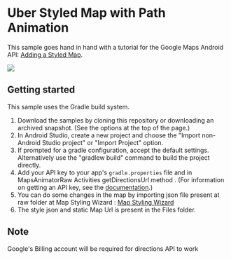 Uber Styled Map with Path Animation
===================================================

This sample goes hand in hand with a tutorial for the Google Maps Android API:
[Adding a Styled Map](https://developers.google.com/maps/documentation/android-api/styling).

![](Media/UberMapStyle.gif)

Getting started
---------------

This sample uses the Gradle build system.

1. Download the samples by cloning this repository or downloading an archived
  snapshot. (See the options at the top of the page.)
1. In Android Studio, create a new project and choose the "Import non-Android Studio project" or
  "Import Project" option.
1. If prompted for a gradle configuration, accept the default settings.
  Alternatively use the "gradlew build" command to build the project directly.
1. Add your API key to your app's `gradle.properties` file and in MapsAnimatorRaw Activities getDirectionsUrl method .
  (For information on getting an API key, see the
  [documentation](https://developers.google.com/maps/documentation/android-api/signup).)
1. You can do some changes in the map by importing json file present at raw folder at Map Styling Wizard :
[Map Styling Wizard](https://mapstyle.withgoogle.com/)
1. The style json and static Map Url is present in the Files folder. 

Note
----
Google's Billing account will be required for directions API to work  